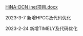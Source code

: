 [HiNA-DCN inet项目.docx](https://github.com/kalsasdf/HiNA-DCN_INET/files/10910924/HiNA-DCN.inet.docx)


2023-3-7 新增HPCC及代码优化

2023-2-24 新增TIMELY及代码优化
